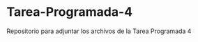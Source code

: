 Tarea-Programada-4
==================

Repositorio para adjuntar los archivos de la Tarea Programada 4

